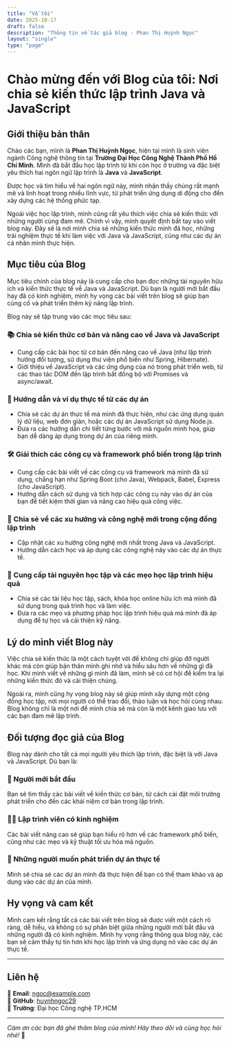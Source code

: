 ```yaml
---
title: "Về tôi"
date: 2025-10-17
draft: false
description: "Thông tin về tác giả blog - Phan Thị Huỳnh Ngọc"
layout: "single"
type: "page"
---
```


# Chào mừng đến với Blog của tôi: Nơi chia sẻ kiến thức lập trình Java và JavaScript

## Giới thiệu bản thân

Chào các bạn, mình là **Phan Thị Huỳnh Ngọc**, hiện tại mình là sinh viên ngành Công nghệ thông tin tại **Trường Đại Học Công Nghệ Thành Phố Hồ Chí Minh**. Mình đã bắt đầu học lập trình từ khi còn học ở trường và đặc biệt yêu thích hai ngôn ngữ lập trình là **Java** và **JavaScript**. 

Được học và tìm hiểu về hai ngôn ngữ này, mình nhận thấy chúng rất mạnh mẽ và linh hoạt trong nhiều lĩnh vực, từ phát triển ứng dụng di động cho đến xây dựng các hệ thống phức tạp.

Ngoài việc học lập trình, mình cũng rất yêu thích việc chia sẻ kiến thức với những người cùng đam mê. Chính vì vậy, mình quyết định bắt tay vào viết blog này. Đây sẽ là nơi mình chia sẻ những kiến thức mình đã học, những trải nghiệm thực tế khi làm việc với Java và JavaScript, cũng như các dự án cá nhân mình thực hiện.

## Mục tiêu của Blog

Mục tiêu chính của blog này là cung cấp cho bạn đọc những tài nguyên hữu ích và kiến thức thực tế về Java và JavaScript. Dù bạn là người mới bắt đầu hay đã có kinh nghiệm, mình hy vọng các bài viết trên blog sẽ giúp bạn củng cố và phát triển thêm kỹ năng lập trình.

Blog này sẽ tập trung vào các mục tiêu sau:

### 📚 Chia sẻ kiến thức cơ bản và nâng cao về Java và JavaScript

- Cung cấp các bài học từ cơ bản đến nâng cao về Java (như lập trình hướng đối tượng, sử dụng thư viện phổ biến như Spring, Hibernate).
- Giới thiệu về JavaScript và các ứng dụng của nó trong phát triển web, từ các thao tác DOM đến lập trình bất đồng bộ với Promises và async/await.

### 💼 Hướng dẫn và ví dụ thực tế từ các dự án

- Chia sẻ các dự án thực tế mà mình đã thực hiện, như các ứng dụng quản lý dữ liệu, web đơn giản, hoặc các dự án JavaScript sử dụng Node.js.
- Đưa ra các hướng dẫn chi tiết từng bước với mã nguồn minh họa, giúp bạn dễ dàng áp dụng trong dự án của riêng mình.

### 🛠️ Giải thích các công cụ và framework phổ biến trong lập trình

- Cung cấp các bài viết về các công cụ và framework mà mình đã sử dụng, chẳng hạn như Spring Boot (cho Java), Webpack, Babel, Express (cho JavaScript).
- Hướng dẫn cách sử dụng và tích hợp các công cụ này vào dự án của bạn để tiết kiệm thời gian và nâng cao hiệu quả công việc.

### 🌟 Chia sẻ về các xu hướng và công nghệ mới trong cộng đồng lập trình

- Cập nhật các xu hướng công nghệ mới nhất trong Java và JavaScript.
- Hướng dẫn cách học và áp dụng các công nghệ này vào các dự án thực tế.

### 📖 Cung cấp tài nguyên học tập và các mẹo học lập trình hiệu quả

- Chia sẻ các tài liệu học tập, sách, khóa học online hữu ích mà mình đã sử dụng trong quá trình học và làm việc.
- Đưa ra các mẹo và phương pháp học lập trình hiệu quả mà mình đã áp dụng để tự học và cải thiện kỹ năng.

## Lý do mình viết Blog này

Việc chia sẻ kiến thức là một cách tuyệt vời để không chỉ giúp đỡ người khác mà còn giúp bản thân mình ghi nhớ và hiểu sâu hơn về những gì đã học. Khi mình viết về những gì mình đã làm, mình sẽ có cơ hội để kiểm tra lại những kiến thức đó và cải thiện chúng.

Ngoài ra, mình cũng hy vọng blog này sẽ giúp mình xây dựng một cộng đồng học tập, nơi mọi người có thể trao đổi, thảo luận và học hỏi cùng nhau. Blog không chỉ là một nơi để mình chia sẻ mà còn là một kênh giao lưu với các bạn đam mê lập trình.

## Đối tượng đọc giả của Blog

Blog này dành cho tất cả mọi người yêu thích lập trình, đặc biệt là với Java và JavaScript. Dù bạn là:

### 🔰 Người mới bắt đầu
Bạn sẽ tìm thấy các bài viết về kiến thức cơ bản, từ cách cài đặt môi trường phát triển cho đến các khái niệm cơ bản trong lập trình.

### 👨‍💻 Lập trình viên có kinh nghiệm
Các bài viết nâng cao sẽ giúp bạn hiểu rõ hơn về các framework phổ biến, cũng như các mẹo và kỹ thuật tối ưu hóa mã nguồn.

### 🚀 Những người muốn phát triển dự án thực tế
Mình sẽ chia sẻ các dự án mình đã thực hiện để bạn có thể tham khảo và áp dụng vào các dự án của mình.

## Hy vọng và cam kết

Mình cam kết rằng tất cả các bài viết trên blog sẽ được viết một cách rõ ràng, dễ hiểu, và không có sự phân biệt giữa những người mới bắt đầu và những người đã có kinh nghiệm. Mình hy vọng rằng thông qua blog này, các bạn sẽ cảm thấy tự tin hơn khi học lập trình và ứng dụng nó vào các dự án thực tế.

---

## Liên hệ

📧 **Email**: ngoc@example.com  
🐙 **GitHub**: [huynhngoc29](https://github.com/huynhngoc29)  
🏫 **Trường**: Đại học Công nghệ TP.HCM  

---

*Cảm ơn các bạn đã ghé thăm blog của mình! Hãy theo dõi và cùng học hỏi nhé!* 🎯
